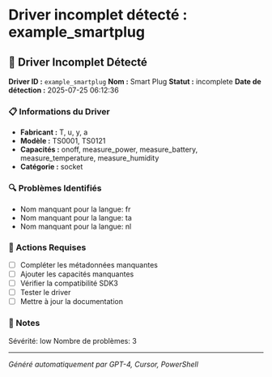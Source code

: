 # Driver incomplet détecté : example_smartplug

## 🚨 Driver Incomplet Détecté

**Driver ID :** `example_smartplug`
**Nom :** Smart Plug
**Statut :** incomplete
**Date de détection :** 2025-07-25 06:12:36

### 📋 Informations du Driver
- **Fabricant :** T, u, y, a
- **Modèle :** TS0001, TS0121
- **Capacités :** onoff, measure_power, measure_battery, measure_temperature, measure_humidity
- **Catégorie :** socket

### 🔍 Problèmes Identifiés
- Nom manquant pour la langue: fr
- Nom manquant pour la langue: ta
- Nom manquant pour la langue: nl

### 🎯 Actions Requises
- [ ] Compléter les métadonnées manquantes
- [ ] Ajouter les capacités manquantes
- [ ] Vérifier la compatibilité SDK3
- [ ] Tester le driver
- [ ] Mettre à jour la documentation

### 📝 Notes
Sévérité: low
Nombre de problèmes: 3

---
*Généré automatiquement par GPT-4, Cursor, PowerShell*

